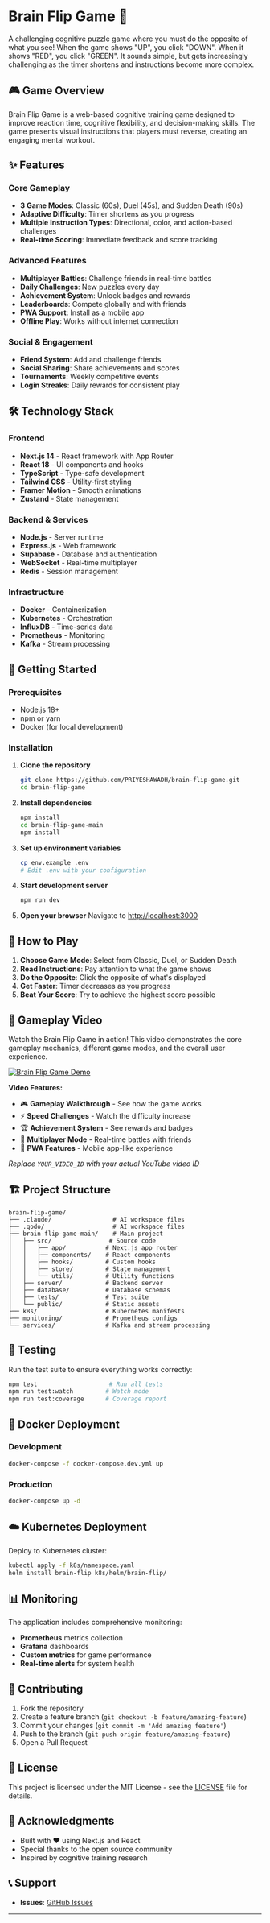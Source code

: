 # Brain Flip Game 🧠

A challenging cognitive puzzle game where you must do the opposite of what you see! When the game shows "UP", you click "DOWN". When it shows "RED", you click "GREEN". It sounds simple, but gets increasingly challenging as the timer shortens and instructions become more complex.

## 🎮 Game Overview

Brain Flip Game is a web-based cognitive training game designed to improve reaction time, cognitive flexibility, and decision-making skills. The game presents visual instructions that players must reverse, creating an engaging mental workout.

## ✨ Features

### Core Gameplay
- **3 Game Modes**: Classic (60s), Duel (45s), and Sudden Death (90s)
- **Adaptive Difficulty**: Timer shortens as you progress
- **Multiple Instruction Types**: Directional, color, and action-based challenges
- **Real-time Scoring**: Immediate feedback and score tracking

### Advanced Features
- **Multiplayer Battles**: Challenge friends in real-time battles
- **Daily Challenges**: New puzzles every day
- **Achievement System**: Unlock badges and rewards
- **Leaderboards**: Compete globally and with friends
- **PWA Support**: Install as a mobile app
- **Offline Play**: Works without internet connection

### Social & Engagement
- **Friend System**: Add and challenge friends
- **Social Sharing**: Share achievements and scores
- **Tournaments**: Weekly competitive events
- **Login Streaks**: Daily rewards for consistent play

## 🛠️ Technology Stack

### Frontend
- **Next.js 14** - React framework with App Router
- **React 18** - UI components and hooks
- **TypeScript** - Type-safe development
- **Tailwind CSS** - Utility-first styling
- **Framer Motion** - Smooth animations
- **Zustand** - State management

### Backend & Services
- **Node.js** - Server runtime
- **Express.js** - Web framework
- **Supabase** - Database and authentication
- **WebSocket** - Real-time multiplayer
- **Redis** - Session management

### Infrastructure
- **Docker** - Containerization
- **Kubernetes** - Orchestration
- **InfluxDB** - Time-series data
- **Prometheus** - Monitoring
- **Kafka** - Stream processing

## 🚀 Getting Started

### Prerequisites
- Node.js 18+ 
- npm or yarn
- Docker (for local development)

### Installation

1. **Clone the repository**
   ```bash
   git clone https://github.com/PRIYESHAWADH/brain-flip-game.git
   cd brain-flip-game
   ```

2. **Install dependencies**
   ```bash
   npm install
   cd brain-flip-game-main
   npm install
   ```

3. **Set up environment variables**
   ```bash
   cp env.example .env
   # Edit .env with your configuration
   ```

4. **Start development server**
   ```bash
   npm run dev
   ```

5. **Open your browser**
   Navigate to [http://localhost:3000](http://localhost:3000)

## 🎯 How to Play

1. **Choose Game Mode**: Select from Classic, Duel, or Sudden Death
2. **Read Instructions**: Pay attention to what the game shows
3. **Do the Opposite**: Click the opposite of what's displayed
4. **Get Faster**: Timer decreases as you progress
5. **Beat Your Score**: Try to achieve the highest score possible

## 🎥 Gameplay Video

Watch the Brain Flip Game in action! This video demonstrates the core gameplay mechanics, different game modes, and the overall user experience.

[![Brain Flip Game Demo](https://img.youtube.com/vi/YOUR_VIDEO_ID/0.jpg)](https://www.youtube.com/watch?v=YOUR_VIDEO_ID)

**Video Features:**
- 🎮 **Gameplay Walkthrough** - See how the game works
- ⚡ **Speed Challenges** - Watch the difficulty increase
- 🏆 **Achievement System** - See rewards and badges
- 👥 **Multiplayer Mode** - Real-time battles with friends
- 📱 **PWA Features** - Mobile app-like experience

*Replace `YOUR_VIDEO_ID` with your actual YouTube video ID*

## 🏗️ Project Structure

```
brain-flip-game/
├── .claude/                 # AI workspace files
├── .qodo/                   # AI workspace files  
├── brain-flip-game-main/    # Main project
│   ├── src/                # Source code
│   │   ├── app/           # Next.js app router
│   │   ├── components/    # React components
│   │   ├── hooks/         # Custom hooks
│   │   ├── store/         # State management
│   │   └── utils/         # Utility functions
│   ├── server/            # Backend server
│   ├── database/          # Database schemas
│   ├── tests/             # Test suite
│   └── public/            # Static assets
├── k8s/                   # Kubernetes manifests
├── monitoring/            # Prometheus configs
└── services/              # Kafka and stream processing
```

## 🧪 Testing

Run the test suite to ensure everything works correctly:

```bash
npm test                    # Run all tests
npm run test:watch         # Watch mode
npm run test:coverage      # Coverage report
```

## 🐳 Docker Deployment

### Development
```bash
docker-compose -f docker-compose.dev.yml up
```

### Production
```bash
docker-compose up -d
```

## ☁️ Kubernetes Deployment

Deploy to Kubernetes cluster:

```bash
kubectl apply -f k8s/namespace.yaml
helm install brain-flip k8s/helm/brain-flip/
```

## 📊 Monitoring

The application includes comprehensive monitoring:
- **Prometheus** metrics collection
- **Grafana** dashboards
- **Custom metrics** for game performance
- **Real-time alerts** for system health

## 🤝 Contributing

1. Fork the repository
2. Create a feature branch (`git checkout -b feature/amazing-feature`)
3. Commit your changes (`git commit -m 'Add amazing feature'`)
4. Push to the branch (`git push origin feature/amazing-feature`)
5. Open a Pull Request

## 📝 License

This project is licensed under the MIT License - see the [LICENSE](LICENSE) file for details.

## 🙏 Acknowledgments

- Built with ❤️ using Next.js and React
- Special thanks to the open source community
- Inspired by cognitive training research

## 📞 Support

- **Issues**: [GitHub Issues](https://github.com/PRIYESHAWADH/brain-flip-game/issues)

---

